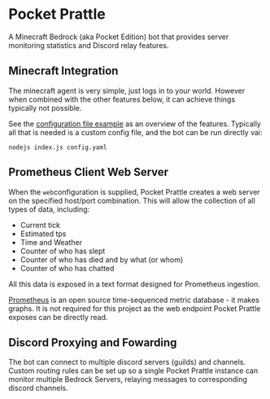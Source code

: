 # Pocket Prattle

A Minecraft Bedrock (aka Pocket Edition) bot that provides server monitoring statistics and Discord relay features.

## Minecraft Integration

The minecraft agent is very simple, just logs in to your world. However when combined with the other features below, it can achieve things typically not possible.

See the [configuration file example](config-example.yaml) as an overview of the features. Typically all that is needed is a custom config file, and the bot can be run directly vai:

```
nodejs index.js config.yaml
```

## Prometheus Client Web Server

When the `web`configuration is supplied, Pocket Prattle creates a web server on the specified host/port combination. This will allow the collection of all types of data, including:

 - Current tick
 - Estimated tps
 - Time and Weather
 - Counter of who has slept
 - Counter of who has died and by what (or whom)
 - Counter of who has chatted

All this data is exposed in a text format designed for Prometheus ingestion.

[Prometheus](https://prometheus.io/) is an open source time-sequenced metric database - it makes graphs. It is not required for this project as the web endpoint Pocket Prattle exposes can be directly read.

## Discord Proxying and Fowarding

The bot can connect to multiple discord servers (guilds) and channels. Custom routing rules can be set up so a single Pocket Prattle instance can monitor multiple Bedrock Servers, relaying messages to corresponding discord channels.